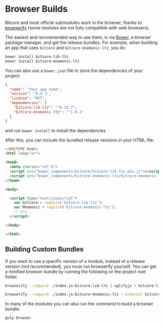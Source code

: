 # Browser Builds
Bitcore and most official submodules work in the browser, thanks to [browserify](http://browserify.org/) (some modules are not fully compatible with web browsers).

The easiest and recommended way to use them, is via [Bower](http://bower.io/), a browser package manager, and get the release bundles. For example, when building an app that uses `bitcore` and `bitcore-mnemonic-ltz`, you do:

```sh
bower install bitcore-lib-ltz
bower install bitcore-mnemonic-ltz
```

You can also use a `bower.json` file to store the dependencies of your project:

```json
{
  "name": "Your app name",
  "version": "0.0.1",
  "license": "MIT",
  "dependencies": {
    "bitcore-lib-ltz": "^0.13.7",
    "bitcore-mnemonic-ltz": "^1.0.1"
  }
}
```

and run `bower install` to install the dependencies.

After this, you can include the bundled release versions in your HTML file:

```html
<!DOCTYPE html>
<html lang="en">

<head>
  <meta charset="utf-8">
  <script src="bower_components/bitcore/bitcore-lib-ltz.min.js"></script>
  <script src="bower_components/bitcore-mnemonic-ltz/bitcore-mnemonic-ltz.min.js"></script>
</head>

<body>

  <script type="text/javascript">
    var bitcore = require('bitcore-lib-ltz');
    var Mnemonic = require('bitcore-mnemonic-ltz');
    // etc...
  </script>

</body>

</html>
```

## Building Custom Bundles
If you want to use a specific version of a module, instead of a release version (not recommended), you must run browserify yourself.  You can get a minified browser bundle by running the following on the project root folder.

```sh
browserify --require ./index.js:bitcore-lib-ltz | uglifyjs > bitcore-lib-ltz.min.js
```

```sh
browserify --require ./index.js:bitcore-mnemonic-ltz --external bitcore-lib-ltz | uglifyjs > bitcore-mnemonic-ltz.min.js
```

In many of the modules you can also run the command to build a browser bundle:
```sh
gulp browser
```
